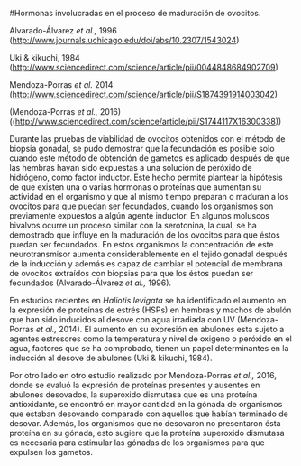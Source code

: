#Hormonas involucradas en el proceso de maduración de ovocitos.

Alvarado-Álvarez *et al.,* 1996  (http://www.journals.uchicago.edu/doi/abs/10.2307/1543024)

Uki & kikuchi, 1984  (http://www.sciencedirect.com/science/article/pii/0044848684902709)

Mendoza-Porras *et al.* 2014  (http://www.sciencedirect.com/science/article/pii/S1874391914003042)

(Mendoza-Porras *et al.,* 2016)  ((http://www.sciencedirect.com/science/article/pii/S1744117X16300338))

Durante las pruebas de viabilidad de ovocitos obtenidos con el método de biopsia gonadal, se pudo demostrar que la fecundación es posible solo cuando este método de obtención de gametos es aplicado después de que las hembras hayan sido expuestas a una solución de peróxido de hidrógeno, como factor inductor. Este hecho permite plantear la hipótesis de que existen una o varias hormonas o proteínas que aumentan su actividad en el organismo y que al mismo tiempo preparan o maduran a los ovocitos para que puedan ser fecundados, cuando los organismos son previamente expuestos a algún agente inductor. En algunos moluscos bivalvos ocurre un proceso similar con la serotonina, la cual, se ha demostrado que influye en la maduración de los ovocitos para que éstos puedan ser fecundados. En estos organismos la concentración de este neurotransmisor aumenta considerablemente en el tejido gonadal después de la inducción y además es capaz de cambiar el potencial de membrana de ovocitos extraídos con biopsias para que los éstos puedan ser fecundados  (Alvarado-Álvarez *et al.,* 1996). 

En estudios recientes en *Haliotis levigata* se ha identificado el aumento en la expresión de proteínas de estrés (HSPs) en hembras y machos de abulón que han sido inducidos al desove con agua irradiada con UV (Mendoza-Porras *et al.,* 2014).  El aumento en su expresión en abulones esta sujeto a agentes estresores como la temperatura y nivel de oxigeno o peróxido en el agua, factores que se ha comprobado, tienen un papel determinantes en la inducción al desove de abulones (Uki & kikuchi, 1984). 

Por otro lado en otro estudio realizado por Mendoza-Porras *et al.,* 2016, donde se evaluó la expresión de proteínas presentes y ausentes en abulones desovados, la superoxido dismutasa que es una proteína antioxidante, se encontró en mayor cantidad en la gónada de organismos que estaban desovando comparado con aquellos que habían terminado de desovar. Además, los organismos que no desovaron no presentaron ésta proteína en su gónada, esto sugiere que la proteína superoxido dismutasa es necesaria para estimular las gónadas de los organismos para que expulsen los gametos. 
